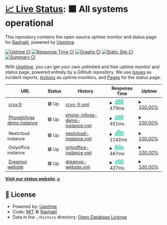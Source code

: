 # [📈 Live Status](https://sundowndev.github.io/status): <!--live status--> **🟩 All systems operational**

This repository contains the open-source uptime monitor and status page for [Raphaël](https://crvx.fr/), powered by [Upptime](https://github.com/upptime/upptime).

[![Uptime CI](https://github.com/koj-co/upptime/workflows/Uptime%20CI/badge.svg)](https://github.com/koj-co/upptime/actions?query=workflow%3A%22Uptime+CI%22)
[![Response Time CI](https://github.com/koj-co/upptime/workflows/Response%20Time%20CI/badge.svg)](https://github.com/koj-co/upptime/actions?query=workflow%3A%22Response+Time+CI%22)
[![Graphs CI](https://github.com/koj-co/upptime/workflows/Graphs%20CI/badge.svg)](https://github.com/koj-co/upptime/actions?query=workflow%3A%22Graphs+CI%22)
[![Static Site CI](https://github.com/koj-co/upptime/workflows/Static%20Site%20CI/badge.svg)](https://github.com/koj-co/upptime/actions?query=workflow%3A%22Static+Site+CI%22)
[![Summary CI](https://github.com/koj-co/upptime/workflows/Summary%20CI/badge.svg)](https://github.com/koj-co/upptime/actions?query=workflow%3A%22Summary+CI%22)

With [Upptime](https://upptime.js.org), you can get your own unlimited and free uptime monitor and status page, powered entirely by a GitHub repository. We use [Issues](https://github.com/sundowndev/status/issues) as incident reports, [Actions](https://github.com/sundowndev/status/actions) as uptime monitors, and [Pages](https://sundowndev.github.io/status) for the status page.

<!--start: status pages-->
<!-- This summary is generated by Upptime (https://github.com/upptime/upptime) -->
<!-- Do not edit this manually, your changes will be overwritten -->
<!-- prettier-ignore -->
| URL | Status | History | Response Time | Uptime |
| --- | ------ | ------- | ------------- | ------ |
| <img alt="" src="https://favicons.githubusercontent.com/www.crvx.fr" height="13"> [crvx.fr](https://www.crvx.fr) | 🟩 Up | [crvx-fr.yml](https://github.com/sundowndev/status/commits/HEAD/history/crvx-fr.yml) | <details><summary><img alt="Response time graph" src="./graphs/crvx-fr/response-time-week.png" height="20"> 479ms</summary><br><a href="https://sundowndev.github.io/status/history/crvx-fr"><img alt="Response time 425" src="https://img.shields.io/endpoint?url=https%3A%2F%2Fraw.githubusercontent.com%2Fsundowndev%2Fstatus%2FHEAD%2Fapi%2Fcrvx-fr%2Fresponse-time.json"></a><br><a href="https://sundowndev.github.io/status/history/crvx-fr"><img alt="24-hour response time 469" src="https://img.shields.io/endpoint?url=https%3A%2F%2Fraw.githubusercontent.com%2Fsundowndev%2Fstatus%2FHEAD%2Fapi%2Fcrvx-fr%2Fresponse-time-day.json"></a><br><a href="https://sundowndev.github.io/status/history/crvx-fr"><img alt="7-day response time 479" src="https://img.shields.io/endpoint?url=https%3A%2F%2Fraw.githubusercontent.com%2Fsundowndev%2Fstatus%2FHEAD%2Fapi%2Fcrvx-fr%2Fresponse-time-week.json"></a><br><a href="https://sundowndev.github.io/status/history/crvx-fr"><img alt="30-day response time 454" src="https://img.shields.io/endpoint?url=https%3A%2F%2Fraw.githubusercontent.com%2Fsundowndev%2Fstatus%2FHEAD%2Fapi%2Fcrvx-fr%2Fresponse-time-month.json"></a><br><a href="https://sundowndev.github.io/status/history/crvx-fr"><img alt="1-year response time 425" src="https://img.shields.io/endpoint?url=https%3A%2F%2Fraw.githubusercontent.com%2Fsundowndev%2Fstatus%2FHEAD%2Fapi%2Fcrvx-fr%2Fresponse-time-year.json"></a></details> | <details><summary><a href="https://sundowndev.github.io/status/history/crvx-fr">100.00%</a></summary><a href="https://sundowndev.github.io/status/history/crvx-fr"><img alt="All-time uptime 99.99%" src="https://img.shields.io/endpoint?url=https%3A%2F%2Fraw.githubusercontent.com%2Fsundowndev%2Fstatus%2FHEAD%2Fapi%2Fcrvx-fr%2Fuptime.json"></a><br><a href="https://sundowndev.github.io/status/history/crvx-fr"><img alt="24-hour uptime 100.00%" src="https://img.shields.io/endpoint?url=https%3A%2F%2Fraw.githubusercontent.com%2Fsundowndev%2Fstatus%2FHEAD%2Fapi%2Fcrvx-fr%2Fuptime-day.json"></a><br><a href="https://sundowndev.github.io/status/history/crvx-fr"><img alt="7-day uptime 100.00%" src="https://img.shields.io/endpoint?url=https%3A%2F%2Fraw.githubusercontent.com%2Fsundowndev%2Fstatus%2FHEAD%2Fapi%2Fcrvx-fr%2Fuptime-week.json"></a><br><a href="https://sundowndev.github.io/status/history/crvx-fr"><img alt="30-day uptime 100.00%" src="https://img.shields.io/endpoint?url=https%3A%2F%2Fraw.githubusercontent.com%2Fsundowndev%2Fstatus%2FHEAD%2Fapi%2Fcrvx-fr%2Fuptime-month.json"></a><br><a href="https://sundowndev.github.io/status/history/crvx-fr"><img alt="1-year uptime 99.99%" src="https://img.shields.io/endpoint?url=https%3A%2F%2Fraw.githubusercontent.com%2Fsundowndev%2Fstatus%2FHEAD%2Fapi%2Fcrvx-fr%2Fuptime-year.json"></a></details>
| <img alt="" src="https://favicons.githubusercontent.com/demo.phoneinfoga.crvx.fr" height="13"> [PhoneInfoga demo instance](https://demo.phoneinfoga.crvx.fr) | 🟩 Up | [phone-infoga-demo-instance.yml](https://github.com/sundowndev/status/commits/HEAD/history/phone-infoga-demo-instance.yml) | <details><summary><img alt="Response time graph" src="./graphs/phone-infoga-demo-instance/response-time-week.png" height="20"> 451ms</summary><br><a href="https://sundowndev.github.io/status/history/phone-infoga-demo-instance"><img alt="Response time 418" src="https://img.shields.io/endpoint?url=https%3A%2F%2Fraw.githubusercontent.com%2Fsundowndev%2Fstatus%2FHEAD%2Fapi%2Fphone-infoga-demo-instance%2Fresponse-time.json"></a><br><a href="https://sundowndev.github.io/status/history/phone-infoga-demo-instance"><img alt="24-hour response time 389" src="https://img.shields.io/endpoint?url=https%3A%2F%2Fraw.githubusercontent.com%2Fsundowndev%2Fstatus%2FHEAD%2Fapi%2Fphone-infoga-demo-instance%2Fresponse-time-day.json"></a><br><a href="https://sundowndev.github.io/status/history/phone-infoga-demo-instance"><img alt="7-day response time 451" src="https://img.shields.io/endpoint?url=https%3A%2F%2Fraw.githubusercontent.com%2Fsundowndev%2Fstatus%2FHEAD%2Fapi%2Fphone-infoga-demo-instance%2Fresponse-time-week.json"></a><br><a href="https://sundowndev.github.io/status/history/phone-infoga-demo-instance"><img alt="30-day response time 442" src="https://img.shields.io/endpoint?url=https%3A%2F%2Fraw.githubusercontent.com%2Fsundowndev%2Fstatus%2FHEAD%2Fapi%2Fphone-infoga-demo-instance%2Fresponse-time-month.json"></a><br><a href="https://sundowndev.github.io/status/history/phone-infoga-demo-instance"><img alt="1-year response time 418" src="https://img.shields.io/endpoint?url=https%3A%2F%2Fraw.githubusercontent.com%2Fsundowndev%2Fstatus%2FHEAD%2Fapi%2Fphone-infoga-demo-instance%2Fresponse-time-year.json"></a></details> | <details><summary><a href="https://sundowndev.github.io/status/history/phone-infoga-demo-instance">100.00%</a></summary><a href="https://sundowndev.github.io/status/history/phone-infoga-demo-instance"><img alt="All-time uptime 99.99%" src="https://img.shields.io/endpoint?url=https%3A%2F%2Fraw.githubusercontent.com%2Fsundowndev%2Fstatus%2FHEAD%2Fapi%2Fphone-infoga-demo-instance%2Fuptime.json"></a><br><a href="https://sundowndev.github.io/status/history/phone-infoga-demo-instance"><img alt="24-hour uptime 100.00%" src="https://img.shields.io/endpoint?url=https%3A%2F%2Fraw.githubusercontent.com%2Fsundowndev%2Fstatus%2FHEAD%2Fapi%2Fphone-infoga-demo-instance%2Fuptime-day.json"></a><br><a href="https://sundowndev.github.io/status/history/phone-infoga-demo-instance"><img alt="7-day uptime 100.00%" src="https://img.shields.io/endpoint?url=https%3A%2F%2Fraw.githubusercontent.com%2Fsundowndev%2Fstatus%2FHEAD%2Fapi%2Fphone-infoga-demo-instance%2Fuptime-week.json"></a><br><a href="https://sundowndev.github.io/status/history/phone-infoga-demo-instance"><img alt="30-day uptime 100.00%" src="https://img.shields.io/endpoint?url=https%3A%2F%2Fraw.githubusercontent.com%2Fsundowndev%2Fstatus%2FHEAD%2Fapi%2Fphone-infoga-demo-instance%2Fuptime-month.json"></a><br><a href="https://sundowndev.github.io/status/history/phone-infoga-demo-instance"><img alt="1-year uptime 99.99%" src="https://img.shields.io/endpoint?url=https%3A%2F%2Fraw.githubusercontent.com%2Fsundowndev%2Fstatus%2FHEAD%2Fapi%2Fphone-infoga-demo-instance%2Fuptime-year.json"></a></details>
| <img alt="" src="https://favicons.githubusercontent.com/null" height="13"> Nextcloud instance | 🟩 Up | [nextcloud-instance.yml](https://github.com/sundowndev/status/commits/HEAD/history/nextcloud-instance.yml) | <details><summary><img alt="Response time graph" src="./graphs/nextcloud-instance/response-time-week.png" height="20"> 1142ms</summary><br><a href="https://sundowndev.github.io/status/history/nextcloud-instance"><img alt="Response time 1431" src="https://img.shields.io/endpoint?url=https%3A%2F%2Fraw.githubusercontent.com%2Fsundowndev%2Fstatus%2FHEAD%2Fapi%2Fnextcloud-instance%2Fresponse-time.json"></a><br><a href="https://sundowndev.github.io/status/history/nextcloud-instance"><img alt="24-hour response time 1127" src="https://img.shields.io/endpoint?url=https%3A%2F%2Fraw.githubusercontent.com%2Fsundowndev%2Fstatus%2FHEAD%2Fapi%2Fnextcloud-instance%2Fresponse-time-day.json"></a><br><a href="https://sundowndev.github.io/status/history/nextcloud-instance"><img alt="7-day response time 1142" src="https://img.shields.io/endpoint?url=https%3A%2F%2Fraw.githubusercontent.com%2Fsundowndev%2Fstatus%2FHEAD%2Fapi%2Fnextcloud-instance%2Fresponse-time-week.json"></a><br><a href="https://sundowndev.github.io/status/history/nextcloud-instance"><img alt="30-day response time 1143" src="https://img.shields.io/endpoint?url=https%3A%2F%2Fraw.githubusercontent.com%2Fsundowndev%2Fstatus%2FHEAD%2Fapi%2Fnextcloud-instance%2Fresponse-time-month.json"></a><br><a href="https://sundowndev.github.io/status/history/nextcloud-instance"><img alt="1-year response time 1431" src="https://img.shields.io/endpoint?url=https%3A%2F%2Fraw.githubusercontent.com%2Fsundowndev%2Fstatus%2FHEAD%2Fapi%2Fnextcloud-instance%2Fresponse-time-year.json"></a></details> | <details><summary><a href="https://sundowndev.github.io/status/history/nextcloud-instance">100.00%</a></summary><a href="https://sundowndev.github.io/status/history/nextcloud-instance"><img alt="All-time uptime 99.95%" src="https://img.shields.io/endpoint?url=https%3A%2F%2Fraw.githubusercontent.com%2Fsundowndev%2Fstatus%2FHEAD%2Fapi%2Fnextcloud-instance%2Fuptime.json"></a><br><a href="https://sundowndev.github.io/status/history/nextcloud-instance"><img alt="24-hour uptime 100.00%" src="https://img.shields.io/endpoint?url=https%3A%2F%2Fraw.githubusercontent.com%2Fsundowndev%2Fstatus%2FHEAD%2Fapi%2Fnextcloud-instance%2Fuptime-day.json"></a><br><a href="https://sundowndev.github.io/status/history/nextcloud-instance"><img alt="7-day uptime 100.00%" src="https://img.shields.io/endpoint?url=https%3A%2F%2Fraw.githubusercontent.com%2Fsundowndev%2Fstatus%2FHEAD%2Fapi%2Fnextcloud-instance%2Fuptime-week.json"></a><br><a href="https://sundowndev.github.io/status/history/nextcloud-instance"><img alt="30-day uptime 100.00%" src="https://img.shields.io/endpoint?url=https%3A%2F%2Fraw.githubusercontent.com%2Fsundowndev%2Fstatus%2FHEAD%2Fapi%2Fnextcloud-instance%2Fuptime-month.json"></a><br><a href="https://sundowndev.github.io/status/history/nextcloud-instance"><img alt="1-year uptime 99.95%" src="https://img.shields.io/endpoint?url=https%3A%2F%2Fraw.githubusercontent.com%2Fsundowndev%2Fstatus%2FHEAD%2Fapi%2Fnextcloud-instance%2Fuptime-year.json"></a></details>
| <img alt="" src="https://favicons.githubusercontent.com/null" height="13"> Onlyoffice instance | 🟩 Up | [onlyoffice-instance.yml](https://github.com/sundowndev/status/commits/HEAD/history/onlyoffice-instance.yml) | <details><summary><img alt="Response time graph" src="./graphs/onlyoffice-instance/response-time-week.png" height="20"> 467ms</summary><br><a href="https://sundowndev.github.io/status/history/onlyoffice-instance"><img alt="Response time 519" src="https://img.shields.io/endpoint?url=https%3A%2F%2Fraw.githubusercontent.com%2Fsundowndev%2Fstatus%2FHEAD%2Fapi%2Fonlyoffice-instance%2Fresponse-time.json"></a><br><a href="https://sundowndev.github.io/status/history/onlyoffice-instance"><img alt="24-hour response time 455" src="https://img.shields.io/endpoint?url=https%3A%2F%2Fraw.githubusercontent.com%2Fsundowndev%2Fstatus%2FHEAD%2Fapi%2Fonlyoffice-instance%2Fresponse-time-day.json"></a><br><a href="https://sundowndev.github.io/status/history/onlyoffice-instance"><img alt="7-day response time 467" src="https://img.shields.io/endpoint?url=https%3A%2F%2Fraw.githubusercontent.com%2Fsundowndev%2Fstatus%2FHEAD%2Fapi%2Fonlyoffice-instance%2Fresponse-time-week.json"></a><br><a href="https://sundowndev.github.io/status/history/onlyoffice-instance"><img alt="30-day response time 478" src="https://img.shields.io/endpoint?url=https%3A%2F%2Fraw.githubusercontent.com%2Fsundowndev%2Fstatus%2FHEAD%2Fapi%2Fonlyoffice-instance%2Fresponse-time-month.json"></a><br><a href="https://sundowndev.github.io/status/history/onlyoffice-instance"><img alt="1-year response time 519" src="https://img.shields.io/endpoint?url=https%3A%2F%2Fraw.githubusercontent.com%2Fsundowndev%2Fstatus%2FHEAD%2Fapi%2Fonlyoffice-instance%2Fresponse-time-year.json"></a></details> | <details><summary><a href="https://sundowndev.github.io/status/history/onlyoffice-instance">100.00%</a></summary><a href="https://sundowndev.github.io/status/history/onlyoffice-instance"><img alt="All-time uptime 99.95%" src="https://img.shields.io/endpoint?url=https%3A%2F%2Fraw.githubusercontent.com%2Fsundowndev%2Fstatus%2FHEAD%2Fapi%2Fonlyoffice-instance%2Fuptime.json"></a><br><a href="https://sundowndev.github.io/status/history/onlyoffice-instance"><img alt="24-hour uptime 100.00%" src="https://img.shields.io/endpoint?url=https%3A%2F%2Fraw.githubusercontent.com%2Fsundowndev%2Fstatus%2FHEAD%2Fapi%2Fonlyoffice-instance%2Fuptime-day.json"></a><br><a href="https://sundowndev.github.io/status/history/onlyoffice-instance"><img alt="7-day uptime 100.00%" src="https://img.shields.io/endpoint?url=https%3A%2F%2Fraw.githubusercontent.com%2Fsundowndev%2Fstatus%2FHEAD%2Fapi%2Fonlyoffice-instance%2Fuptime-week.json"></a><br><a href="https://sundowndev.github.io/status/history/onlyoffice-instance"><img alt="30-day uptime 100.00%" src="https://img.shields.io/endpoint?url=https%3A%2F%2Fraw.githubusercontent.com%2Fsundowndev%2Fstatus%2FHEAD%2Fapi%2Fonlyoffice-instance%2Fuptime-month.json"></a><br><a href="https://sundowndev.github.io/status/history/onlyoffice-instance"><img alt="1-year uptime 99.95%" src="https://img.shields.io/endpoint?url=https%3A%2F%2Fraw.githubusercontent.com%2Fsundowndev%2Fstatus%2FHEAD%2Fapi%2Fonlyoffice-instance%2Fuptime-year.json"></a></details>
| <img alt="" src="https://favicons.githubusercontent.com/dreamvo.com" height="13"> [Dreamvo website](https://dreamvo.com) | 🟩 Up | [dreamvo-website.yml](https://github.com/sundowndev/status/commits/HEAD/history/dreamvo-website.yml) | <details><summary><img alt="Response time graph" src="./graphs/dreamvo-website/response-time-week.png" height="20"> 427ms</summary><br><a href="https://sundowndev.github.io/status/history/dreamvo-website"><img alt="Response time 398" src="https://img.shields.io/endpoint?url=https%3A%2F%2Fraw.githubusercontent.com%2Fsundowndev%2Fstatus%2FHEAD%2Fapi%2Fdreamvo-website%2Fresponse-time.json"></a><br><a href="https://sundowndev.github.io/status/history/dreamvo-website"><img alt="24-hour response time 350" src="https://img.shields.io/endpoint?url=https%3A%2F%2Fraw.githubusercontent.com%2Fsundowndev%2Fstatus%2FHEAD%2Fapi%2Fdreamvo-website%2Fresponse-time-day.json"></a><br><a href="https://sundowndev.github.io/status/history/dreamvo-website"><img alt="7-day response time 427" src="https://img.shields.io/endpoint?url=https%3A%2F%2Fraw.githubusercontent.com%2Fsundowndev%2Fstatus%2FHEAD%2Fapi%2Fdreamvo-website%2Fresponse-time-week.json"></a><br><a href="https://sundowndev.github.io/status/history/dreamvo-website"><img alt="30-day response time 417" src="https://img.shields.io/endpoint?url=https%3A%2F%2Fraw.githubusercontent.com%2Fsundowndev%2Fstatus%2FHEAD%2Fapi%2Fdreamvo-website%2Fresponse-time-month.json"></a><br><a href="https://sundowndev.github.io/status/history/dreamvo-website"><img alt="1-year response time 398" src="https://img.shields.io/endpoint?url=https%3A%2F%2Fraw.githubusercontent.com%2Fsundowndev%2Fstatus%2FHEAD%2Fapi%2Fdreamvo-website%2Fresponse-time-year.json"></a></details> | <details><summary><a href="https://sundowndev.github.io/status/history/dreamvo-website">100.00%</a></summary><a href="https://sundowndev.github.io/status/history/dreamvo-website"><img alt="All-time uptime 99.99%" src="https://img.shields.io/endpoint?url=https%3A%2F%2Fraw.githubusercontent.com%2Fsundowndev%2Fstatus%2FHEAD%2Fapi%2Fdreamvo-website%2Fuptime.json"></a><br><a href="https://sundowndev.github.io/status/history/dreamvo-website"><img alt="24-hour uptime 100.00%" src="https://img.shields.io/endpoint?url=https%3A%2F%2Fraw.githubusercontent.com%2Fsundowndev%2Fstatus%2FHEAD%2Fapi%2Fdreamvo-website%2Fuptime-day.json"></a><br><a href="https://sundowndev.github.io/status/history/dreamvo-website"><img alt="7-day uptime 100.00%" src="https://img.shields.io/endpoint?url=https%3A%2F%2Fraw.githubusercontent.com%2Fsundowndev%2Fstatus%2FHEAD%2Fapi%2Fdreamvo-website%2Fuptime-week.json"></a><br><a href="https://sundowndev.github.io/status/history/dreamvo-website"><img alt="30-day uptime 100.00%" src="https://img.shields.io/endpoint?url=https%3A%2F%2Fraw.githubusercontent.com%2Fsundowndev%2Fstatus%2FHEAD%2Fapi%2Fdreamvo-website%2Fuptime-month.json"></a><br><a href="https://sundowndev.github.io/status/history/dreamvo-website"><img alt="1-year uptime 99.99%" src="https://img.shields.io/endpoint?url=https%3A%2F%2Fraw.githubusercontent.com%2Fsundowndev%2Fstatus%2FHEAD%2Fapi%2Fdreamvo-website%2Fuptime-year.json"></a></details>

<!--end: status pages-->

[**Visit our status website →**](https://sundowndev.github.io/status)

## 📄 License

- Powered by: [Upptime](https://github.com/upptime/upptime)
- Code: [MIT](./LICENSE) © [Raphaël](https://crvx.fr/)
- Data in the `./history` directory: [Open Database License](https://opendatacommons.org/licenses/odbl/1-0/)
